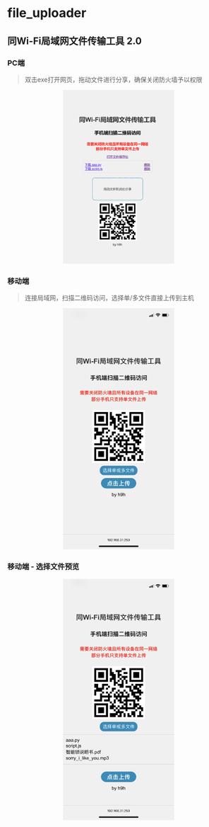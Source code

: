 # file_uploader
## 同Wi-Fi局域网文件传输工具 2.0
### PC端
> 双击exe打开网页，拖动文件进行分享，确保关闭防火墙予以权限

<div align=center><img src="1.png" width="50%"></div>

### 移动端
> 连接局域网，扫描二维码访问，选择单/多文件直接上传到主机

<div align=center><img src="2.png" width="50%"></div>

### 移动端 - 选择文件预览

<div align=center><img src="3.png" width="50%"></div>


